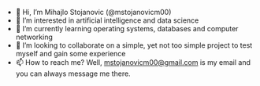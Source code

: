 - 👋 Hi, I’m Mihajlo Stojanovic (@mstojanovicm00)
- 👀 I’m interested in artificial intelligence and data science
- 🌱 I’m currently learning operating systems, databases and computer networking
- 💞️ I’m looking to collaborate on a simple, yet not too simple project to test myself and gain some experience
- 📫 How to reach me? Well, mstojanovicm00@gmail.com is my email and you can always message me there.

<!---
mstojanovicm00/mstojanovicm00 is a ✨ special ✨ repository because its `README.md` (this file) appears on your GitHub profile.
You can click the Preview link to take a look at your changes.
--->
